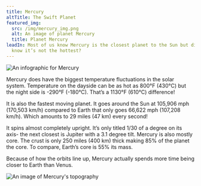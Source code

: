 ```yaml
---
title: Mercury
altTitle: The Swift Planet
featured_img:
  src: /img/mercury_img.png
  alt: An image of planet Mercury
  title: Planet Mercury
leadIn: Most of us know Mercury is the closest planet to the Sun but did you
  know it’s not the hottest?
---
```


![An infographic for Mercury](/img/mercury_infographic.svg 'Mercury Infographic')

Mercury does have the biggest temperature fluctuations in the solar system. Temperature on the dayside can be as hot as 800°F (430°C) but the night side is -290°F (-180°C). That’s a 1130°F (610°C) difference!

It is also the fastest moving planet. It goes around the Sun at 105,906 mph (170,503 km/h) compared to Earth that only goes 66,622 mph (107,208 km/h). Which amounts to 29 miles (47 km) every second!

It spins almost completely upright. It’s only titled 1/30 of a degree on its axis- the next closest is Jupiter with a 3.1 degree tilt. Mercury is also mostly core. The crust is only 250 miles (400 km) thick making 85% of the planet the core. To compare, Earth’s core is 55% its mass.

Because of how the orbits line up, Mercury actually spends more time being closer to Earth than Venus.

![An image of Mercury's topography](/img/mercury_topography.png 'Mercury Topography')

